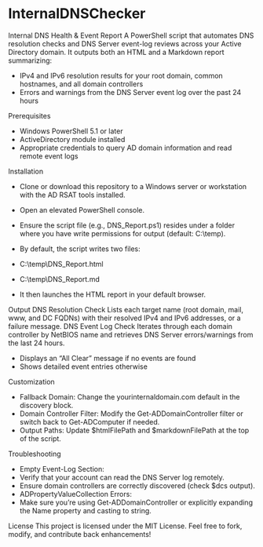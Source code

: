 # InternalDNSChecker

Internal DNS Health & Event Report
A PowerShell script that automates DNS resolution checks and DNS Server event-log reviews across your Active Directory domain. It outputs both an HTML and a Markdown report summarizing:
- IPv4 and IPv6 resolution results for your root domain, common hostnames, and all domain controllers
- Errors and warnings from the DNS Server event log over the past 24 hours

Prerequisites
- Windows PowerShell 5.1 or later
- ActiveDirectory module installed
- Appropriate credentials to query AD domain information and read remote event logs

Installation
- Clone or download this repository to a Windows server or workstation with the AD RSAT tools installed.
- Open an elevated PowerShell console.
- Ensure the script file (e.g., DNS_Report.ps1) resides under a folder where you have write permissions for output (default: C:\temp).


- By default, the script writes two files:
- C:\temp\DNS_Report.html
- C:\temp\DNS_Report.md
- It then launches the HTML report in your default browser.


Output
DNS Resolution Check
Lists each target name (root domain, mail, www, and DC FQDNs) with their resolved IPv4 and IPv6 addresses, or a failure message.
DNS Event Log Check
Iterates through each domain controller by NetBIOS name and retrieves DNS Server errors/warnings from the last 24 hours.
- Displays an “All Clear” message if no events are found
- Shows detailed event entries otherwise

Customization
- Fallback Domain: Change the yourinternaldomain.com default in the discovery block.
- Domain Controller Filter: Modify the Get-ADDomainController filter or switch back to Get-ADComputer if needed.
- Output Paths: Update $htmlFilePath and $markdownFilePath at the top of the script.


Troubleshooting
- Empty Event-Log Section:
- Verify that your account can read the DNS Server log remotely.
- Ensure domain controllers are correctly discovered (check $dcs output).
- ADPropertyValueCollection Errors:
- Make sure you’re using Get-ADDomainController or explicitly expanding the Name property and casting to string.

License
This project is licensed under the MIT License.
Feel free to fork, modify, and contribute back enhancements!
